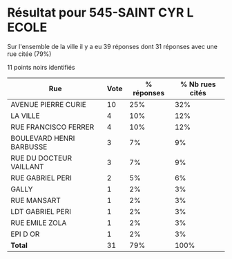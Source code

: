 # Résultat pour 545-SAINT CYR L ECOLE

Sur l'ensemble de la ville il y a eu 39 réponses dont 31 réponses avec une rue citée (79%)

11 points noirs identifiés

| Rue | Vote | % réponses | % Nb rues cités|
|-----|------|------------|----------------|
| AVENUE PIERRE CURIE | 10 | 25% | 32%|
| LA VILLE | 4 | 10% | 12%|
| RUE FRANCISCO FERRER | 4 | 10% | 12%|
| BOULEVARD HENRI BARBUSSE | 3 | 7% | 9%|
| RUE DU DOCTEUR VAILLANT | 3 | 7% | 9%|
| RUE GABRIEL PERI | 2 | 5% | 6%|
| GALLY | 1 | 2% | 3%|
| RUE MANSART | 1 | 2% | 3%|
| LDT GABRIEL PERI | 1 | 2% | 3%|
| RUE EMILE ZOLA | 1 | 2% | 3%|
| EPI D OR | 1 | 2% | 3%|
| **Total** | 31 | 79% | 100%|
